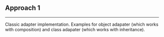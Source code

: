 ## Approach 1
***
Classic adapter implementation. Examples for object adapater (which works with composition) and class adapater (which works with inheritance).